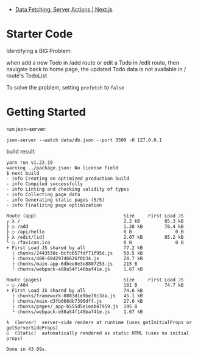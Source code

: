 - [Data Fetching: Server Actions | Next.js](https://nextjs.org/docs/app/building-your-application/data-fetching/server-actions)

# Starter Code

Identifying a BIG Problem:

when add a new Todo in /add route or edit a Todo in /edit route, then navigate back to home page, the updated Todo data is not available in / route's TodoList

To solve the problem, setting `prefetch` to `false`

# Getting Started

run json-server:

```shell
json-server --watch data/db.json --port 3500 -H 127.0.0.1
```

build result:

```shell
yarn run v1.22.19
warning ../package.json: No license field
$ next build
- info Creating an optimized production build
- info Compiled successfully
- info Linting and checking validity of types
- info Collecting page data
- info Generating static pages (5/5)
- info Finalizing page optimization

Route (app)                                Size     First Load JS
┌ λ /                                      2.2 kB         85.3 kB
├ ○ /add                                   1.28 kB        78.4 kB
├ ○ /api/hello                             0 B                0 B
├ λ /edit/[id]                             2.07 kB        85.2 kB
└ ○ /favicon.ico                           0 B                0 B
+ First Load JS shared by all              77.2 kB
  ├ chunks/2443530c-bcfc657fdf71f95d.js    50.5 kB
  ├ chunks/488-69d297d6626f0b34.js         24.7 kB
  ├ chunks/main-app-6dbee8e3e8807253.js    215 B
  └ chunks/webpack-e88a54f146baf41e.js     1.67 kB

Route (pages)                              Size     First Load JS
─ ○ /404                                   181 B          74.7 kB
+ First Load JS shared by all              74.6 kB
  ├ chunks/framework-8883d1e9be70c3da.js   45.1 kB
  ├ chunks/main-d3fb668db7390dff.js        27.6 kB
  ├ chunks/pages/_app-b555d5e1eab47959.js  195 B
  └ chunks/webpack-e88a54f146baf41e.js     1.67 kB

λ  (Server)  server-side renders at runtime (uses getInitialProps or getServerSideProps)
○  (Static)  automatically rendered as static HTML (uses no initial props)

Done in 43.09s.
```
